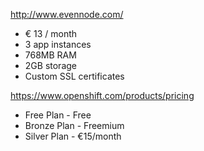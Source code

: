 http://www.evennode.com/
  * €  13 / month
  * 3 app instances
  * 768MB RAM
  * 2GB storage
  * Custom SSL certificates
  
https://www.openshift.com/products/pricing
  - Free Plan	 - Free
  - Bronze Plan	- Freemium
  - Silver Plan - €15/month
